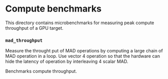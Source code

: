 # Compute benchmarks

This directory contains microbenchmarks for measuring peak compute throughput
of a GPU target.

### `mad_throughput`

Measure the throught put of MAD operations by computing a large chain of MAD
operation in a loop. Use vector 4 operation so that the hardware can hide the
latency of operation by interleaving 4 scalar MAD.

Benchmarks compute throughput.
